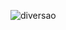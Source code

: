 ![diversao](https://user-images.githubusercontent.com/67006002/195847619-659a0002-0271-4286-8eb3-182fef40c7f8.jpeg)
